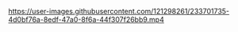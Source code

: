 

https://user-images.githubusercontent.com/121298261/233701735-4d0bf76a-8edf-47a0-8f6a-44f307f26bb9.mp4

